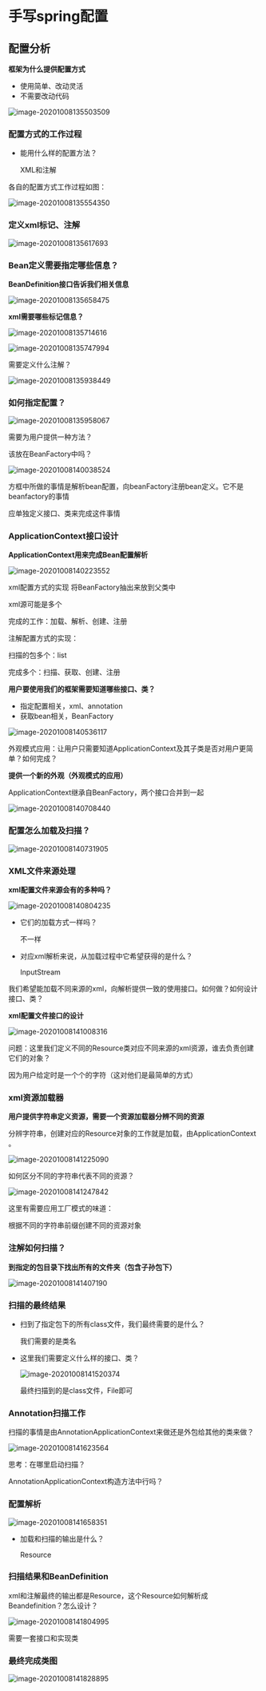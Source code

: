 # 手写spring配置

## 配置分析

**框架为什么提供配置方式**

- 使用简单、改动灵活
- 不需要改动代码

![image-20201008135503509](D:\code\spring-framework-study\my-spring-aop\study-record\config\spring配置\img\image-20201008135503509.png)

### 配置方式的工作过程

- 能用什么样的配置方法？

  XML和注解

各自的配置方式工作过程如图：

![image-20201008135554350](D:\code\spring-framework-study\my-spring-aop\study-record\config\spring配置\img\image-20201008135554350.png)

### 定义xml标记、注解

![image-20201008135617693](D:\code\spring-framework-study\my-spring-aop\study-record\config\spring配置\img\image-20201008135617693.png)

### Bean定义需要指定哪些信息？

**BeanDefinition接口告诉我们相关信息**

![image-20201008135658475](D:\code\spring-framework-study\my-spring-aop\study-record\config\spring配置\img\image-20201008135658475.png)

**xml需要哪些标记信息？**

![image-20201008135714616](D:\code\spring-framework-study\my-spring-aop\study-record\config\spring配置\img\image-20201008135714616.png)

![image-20201008135747994](D:\code\spring-framework-study\my-spring-aop\study-record\config\spring配置\img\image-20201008135747994.png)

需要定义什么注解？

![image-20201008135938449](D:\code\spring-framework-study\my-spring-aop\study-record\config\spring配置\img\image-20201008135938449.png)

### 如何指定配置？

![image-20201008135958067](D:\code\spring-framework-study\my-spring-aop\study-record\config\spring配置\img\image-20201008135958067.png)

需要为用户提供一种方法？

该放在BeanFactory中吗？

![image-20201008140038524](D:\code\spring-framework-study\my-spring-aop\study-record\config\spring配置\img\image-20201008140038524.png)

方框中所做的事情是解析bean配置，向beanFactory注册bean定义。它不是beanfactory的事情

应单独定义接口、类来完成这件事情

### ApplicationContext接口设计

**ApplicationContext用来完成Bean配置解析**

![image-20201008140223552](D:\code\spring-framework-study\my-spring-aop\study-record\config\spring配置\img\image-20201008140223552.png)

xml配置方式的实现																			将BeanFactory抽出来放到父类中

xml源可能是多个

完成的工作：加载、解析、创建、注册



注解配置方式的实现：

扫描的包多个：list

完成多个：扫描、获取、创建、注册



**用户要使用我们的框架需要知道哪些接口、类？**

- 指定配置相关，xml、annotation
- 获取bean相关，BeanFactory

![image-20201008140536117](D:\code\spring-framework-study\my-spring-aop\study-record\config\spring配置\img\image-20201008140536117.png)

外观模式应用：让用户只需要知道ApplicationContext及其子类是否对用户更简单？如何完成？



**提供一个新的外观（外观模式的应用）**

ApplicationContext继承自BeanFactory，两个接口合并到一起

![image-20201008140708440](D:\code\spring-framework-study\my-spring-aop\study-record\config\spring配置\img\image-20201008140708440.png)



### 配置怎么加载及扫描？

![image-20201008140731905](D:\code\spring-framework-study\my-spring-aop\study-record\config\spring配置\img\image-20201008140731905.png)

### XML文件来源处理

**xml配置文件来源会有的多种吗？**

![image-20201008140804235](D:\code\spring-framework-study\my-spring-aop\study-record\config\spring配置\img\image-20201008140804235.png)

- 它们的加载方式一样吗？

  不一样

- 对应xml解析来说，从加载过程中它希望获得的是什么？

  InputStream

我们希望能加载不同来源的xml，向解析提供一致的使用接口。如何做？如何设计接口、类？

**xml配置文件接口的设计**

![image-20201008141008316](D:\code\spring-framework-study\my-spring-aop\study-record\config\spring配置\img\image-20201008141008316.png)

问题：这里我们定义不同的Resource类对应不同来源的xml资源，谁去负责创建它们的对象？

因为用户给定时是一个个的字符（这对他们是最简单的方式）

### xml资源加载器

**用户提供字符串定义资源，需要一个资源加载器分辨不同的资源**

分辨字符串，创建对应的Resource对象的工作就是加载，由ApplicationContext 。

![image-20201008141225090](D:\code\spring-framework-study\my-spring-aop\study-record\config\spring配置\img\image-20201008141225090.png)

如何区分不同的字符串代表不同的资源？

![image-20201008141247842](D:\code\spring-framework-study\my-spring-aop\study-record\config\spring配置\img\image-20201008141247842.png)

这里有需要应用工厂模式的味道：

根据不同的字符串前缀创建不同的资源对象

### 注解如何扫描？

**到指定的包目录下找出所有的文件夹（包含子孙包下）**

![image-20201008141407190](D:\code\spring-framework-study\my-spring-aop\study-record\config\spring配置\img\image-20201008141407190.png)

### 扫描的最终结果

- 扫到了指定包下的所有class文件，我们最终需要的是什么？

  我们需要的是类名

- 这里我们需要定义什么样的接口、类？

  ![image-20201008141520374](D:\code\spring-framework-study\my-spring-aop\study-record\config\spring配置\img\image-20201008141520374.png)

  最终扫描到的是class文件，File即可

### Annotation扫描工作

扫描的事情是由AnnotationApplicationContext来做还是外包给其他的类来做？

![image-20201008141623564](D:\code\spring-framework-study\my-spring-aop\study-record\config\spring配置\img\image-20201008141623564.png)

思考：在哪里启动扫描？

AnnotationApplicationContext构造方法中行吗？

### 配置解析

![image-20201008141658351](D:\code\spring-framework-study\my-spring-aop\study-record\config\spring配置\img\image-20201008141658351.png)

- 加载和扫描的输出是什么？

  Resource

### 扫描结果和BeanDefinition

xml和注解最终的输出都是Resource，这个Resource如何解析成Beandefinition？怎么设计？

![image-20201008141804995](D:\code\spring-framework-study\my-spring-aop\study-record\config\spring配置\img\image-20201008141804995.png)

需要一套接口和实现类

### 最终完成类图

![image-20201008141828895](D:\code\spring-framework-study\my-spring-aop\study-record\config\spring配置\img\image-20201008141828895.png)








